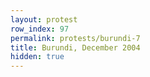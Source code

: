 ```yaml
---
layout: protest
row_index: 97
permalink: protests/burundi-7
title: Burundi, December 2004
hidden: true
---
```

